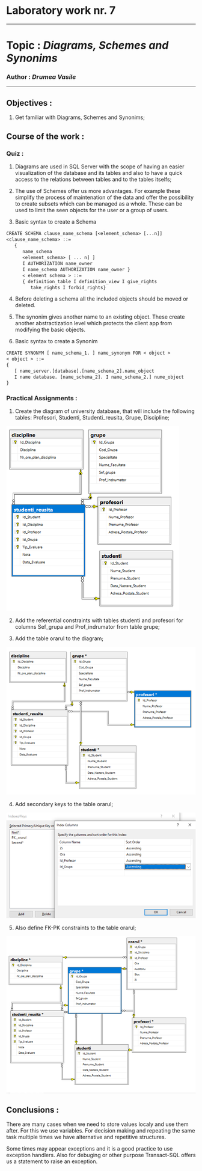 # Laboratory work nr. 7
-----
# Topic : *Diagrams, Schemes and Synonims*
### Author : *Drumea Vasile*
-----
## Objectives :
1. Get familiar with Diagrams, Schemes and Synonims;

## Course of the work :
### Quiz :

1. Diagrams are used in SQL Server with the scope of having an easier visualization of the database and its tables and also to have a quick access to the relations between tables and to the tables itselfs;

2. The use of Schemes offer us more advantages. For example these simplify the process of maintenation of the data and offer the possibility to create subsets which can be managed as a whole. These can be used to limit the seen objects for the user or a group of users.

3. Basic syntax to create a Schema

```
CREATE SCHEMA clause_name_schema [<element_schema> [...n]]
<clause_name_schema> ::= 
   { 
      name_schema
      <element_schema> [ ... n] ]
      I AUTHORIZATION name_owner
      I name_schema AUTHORIZATION name_owner }
      < element schema > ::=
      { definition_table I definition_view I give_rights
         take_rights I forbid_rights}
```

4. Before deleting a schema all the included objects should be moved or deleted. 

5. The synonim gives another name to an existing object. These create another abstractization level which protects the client app from modifying the basic objects.

6. Basic syntax to create a Synonim 

```
CREATE SYNONYM [ name_schema_1. ] name_synonym FOR < object >
< object > ::=
{
   [ name_server.[database].[name_schema_2].name_object
   I name database. [name_schema_2]. I name_schema_2.] nume_object
}
```

### Practical Assignments :
1. Create the diagram of university database, that will include the following tables: Profesori, Studenti, Studenti_reusita, Grupe, Discipline; 

![](images/Capture1.PNG)

2. Add the referential constraints with tables studenti and profesori for columns Sef_grupa and Prof_indrumator from table grupe;

3. Add the table orarul to the diagram;

![](images/Capture2.PNG)

4. Add secondary keys to the table orarul;

![](images/Capture3.PNG)

5. Also define FK-PK constraints to the table orarul;

![](images/Capture4.PNG)


## Conclusions : 

   There are many cases when we need to store values localy and use them after. For this we use variables. For decision making and repeating the same task multiple times we have alternative and repetitive structures. 
   
   Some times may appear exceptions and it is a good practice to use exception handlers. Also for debuging or other purpose Transact-SQL offers us a statement to raise an exception.

